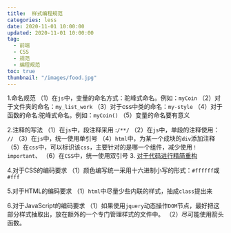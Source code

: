 ```yaml
---
title:  样式编程规范
categories: less
date: 2020-11-01 10:00:00
updated: 2020-11-01 10:00:00
tag:
  - 前端
  - CSS
  - 规范
  - 编程规范
toc: true
thumbnail: "/images/food.jpg"
---
```

1.命名规范
（1）在`js`中，变量的命名方式：驼峰式命名。例如：`myCoin`
（2）对于文件夹的命名：`my_list_work`
（3）对于css中类的命名：`my-style`
（4）对于函数的命名:驼峰式命名。例如：`myCoin()`
（5）变量的命名要有意义
<!--more-->

2.注释的写法
（1）在`js`中，段注释采用 :`/**/`
（2）在`js`中，单段的注释使用：` //`
（3）在`js`中，统一使用单引号
（4）`html`中，为某一个成块的`div`添加注释
（5）在`css`中，可以标识该`css`，主要针对的是哪一个组件，减少使用`！important`、
（6）在`CSS`中，统一使用双引号
3. [对于代码进行精简重构](https://www.jianshu.com/p/38634bfc50d9)

4.对于CSS的编码要求
（1）颜色编写统一采用十六进制小写的形式：`#ffffff`或`#fff`

5.对于HTML的编码要求
（1）`html`中尽量少些内联的样式，抽成`class`提出来

6.对于JavaScript的编码要求
（1）如果使用`jquery`动态操作`DOM`节点，最好把这部分样式抽取出，放在额外的一个专门管理样式的文件中。
（2）尽可能使用箭头函数。



